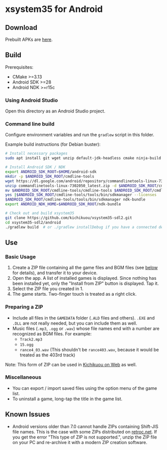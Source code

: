 # xsystem35 for Android

## Download
Prebuilt APKs are [here](https://github.com/kichikuou/xsystem35-sdl2/releases).

## Build
Prerequisites:
- CMake >=3.13
- Android SDK >=28
- Android NDK >=r15c

### Using Android Studio
Open this directory as an Android Studio project.

### Command line build
Configure environment variables and run the `gradlew` script in this folder.

Example build instructions (for Debian buster):
```sh
# Install necessary packages
sudo apt install git wget unzip default-jdk-headless cmake ninja-build

# Install Android SDK / NDK
export ANDROID_SDK_ROOT=$HOME/android-sdk
mkdir -p $ANDROID_SDK_ROOT/cmdline-tools
wget https://dl.google.com/android/repository/commandlinetools-linux-7302050_latest.zip
unzip commandlinetools-linux-7302050_latest.zip -d $ANDROID_SDK_ROOT/cmdline-tools
mv $ANDROID_SDK_ROOT/cmdline-tools/cmdline-tools $ANDROID_SDK_ROOT/cmdline-tools/tools
yes |$ANDROID_SDK_ROOT/cmdline-tools/tools/bin/sdkmanager --licenses
$ANDROID_SDK_ROOT/cmdline-tools/tools/bin/sdkmanager ndk-bundle
export ANDROID_NDK_HOME=$ANDROID_SDK_ROOT/ndk-bundle

# Check out and build xsystem35
git clone https://github.com/kichikuou/xsystem35-sdl2.git
cd xsystem35-sdl2/android
./gradlew build  # or ./gradlew installDebug if you have a connected device
```

## Use
### Basic Usage
1. Create a ZIP file containing all the game files and BGM files (see [below](#preparing-a-zip) for details), and transfer it to your device.
2. Open the app. A list of installed games is displayed. Since nothing has been installed yet, only the "Install from ZIP" button is displayed. Tap it.
3. Select the ZIP file you created in 1.
4. The game starts. Two-finger touch is treated as a right click.

### Preparing a ZIP
- Include all files in the `GAMEDATA` folder (`.ALD` files and others). `.EXE` and `.DLL` are not really needed, but you can include them as well.
- Music files (`.mp3`, `.ogg` or `.wav`) whose file names end with a number are recognized as BGM files. For example:
  - `Track2.mp3`
  - `15.ogg`
  - `rance4_03.wav` (This shouldn't be `rance403.wav`, because it would be treated as the 403rd track)

Note: This form of ZIP can be used in [Kichikuou on Web](http://kichikuou.github.io/web/) as well.

### Miscellaneous
- You can export / import saved files using the option menu of the game list.
- To uninstall a game, long-tap the title in the game list.

## Known Issues
- Android versions older than 7.0 cannot handle ZIPs containing Shift-JIS file names. This is the case with some ZIPs distributed on [retroc.net](http://retropc.net/alice/). If you get the error "This type of ZIP is not supported.", unzip the ZIP file on your PC and re-archive it with a modern ZIP creation software.
